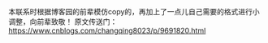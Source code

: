 本联系时根据博客园的前辈模仿copy的，再加上了一点儿自己需要的格式进行小调整，向前辈致敬！
原文传送门：
https://www.cnblogs.com/changqing8023/p/9691820.html

